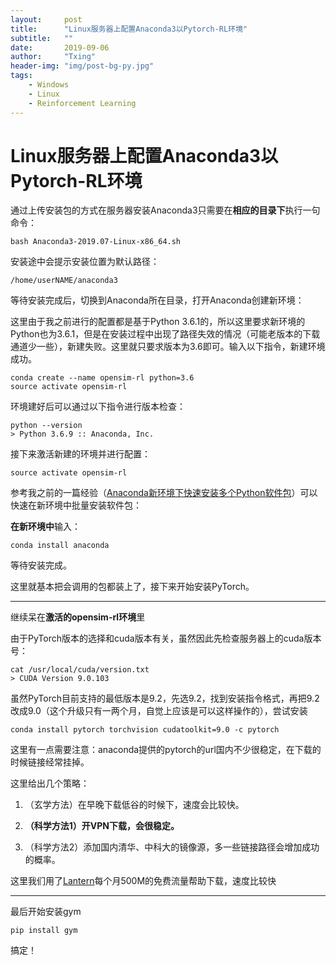 ```yaml
---
layout:     post
title:      "Linux服务器上配置Anaconda3以Pytorch-RL环境"
subtitle:   ""
date:       2019-09-06
author:     "Txing"
header-img: "img/post-bg-py.jpg"
tags:
    - Windows
    - Linux
    - Reinforcement Learning
---
```


# Linux服务器上配置Anaconda3以Pytorch-RL环境

通过上传安装包的方式在服务器安装Anaconda3只需要在**相应的目录下**执行一句命令：

```
bash Anaconda3-2019.07-Linux-x86_64.sh
```

安装途中会提示安装位置为默认路径：

```
/home/userNAME/anaconda3
```

等待安装完成后，切换到Anaconda所在目录，打开Anaconda创建新环境：

这里由于我之前进行的配置都是基于Python 3.6.1的，所以这里要求新环境的Python也为3.6.1，但是在安装过程中出现了路径失效的情况（可能老版本的下载通道少一些），新建失败。这里就只要求版本为3.6即可。输入以下指令，新建环境成功。

```
conda create --name opensim-rl python=3.6
source activate opensim-rl
```

环境建好后可以通过以下指令进行版本检查：

```
python --version
> Python 3.6.9 :: Anaconda, Inc.
```

接下来激活新建的环境并进行配置：

```
source activate opensim-rl
```

参考我之前的一篇经验（[Anaconda新环境下快速安装多个Python软件包](<https://zhuanlan.zhihu.com/p/30636305>)）可以快速在新环境中批量安装软件包：

**在新环境中**输入：

```
conda install anaconda 
```

等待安装完成。

这里就基本把会调用的包都装上了，接下来开始安装PyTorch。

---

继续呆在**激活的opensim-rl环境**里

由于PyTorch版本的选择和cuda版本有关，虽然因此先检查服务器上的cuda版本号：

```
cat /usr/local/cuda/version.txt
> CUDA Version 9.0.103
```

虽然PyTorch目前支持的最低版本是9.2，先选9.2，找到安装指令格式，再把9.2改成9.0（这个升级只有一两个月，自觉上应该是可以这样操作的），尝试安装

```
conda install pytorch torchvision cudatoolkit=9.0 -c pytorch
```

这里有一点需要注意：anaconda提供的pytorch的url国内不少很稳定，在下载的时候链接经常挂掉。

这里给出几个策略：

1. （玄学方法）在早晚下载低谷的时候下，速度会比较快。

2. **（科学方法1）开VPN下载，会很稳定。**
3. （科学方法2）添加国内清华、中科大的镜像源，多一些链接路径会增加成功的概率。

这里我们用了[Lantern](<http://www.landeng26.info/>)每个月500M的免费流量帮助下载，速度比较快

---

最后开始安装gym

```
pip install gym
```

搞定！






